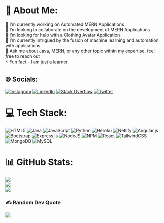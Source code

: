 
# 💫 About Me:
🔭 I’m currently working on Automated MERN Applications<br>👯 I’m looking to collaborate on the development of MERN Applications<br>🤝 I’m looking for help with a Clothing Avatar Application<br>🌱 I’m currently intrigued by the fusion of machine learning and automation with applications<br>💬 Ask me about Java, MERN, or any other topic within my expertise, feel free to reach out<br>⚡ Fun fact - I am just a learner.


## 🌐 Socials:
[![Instagram](https://img.shields.io/badge/Instagram-%23E4405F.svg?logo=Instagram&logoColor=white)](https://instagram.com/n.i.s.h.a.n.t_1818) [![LinkedIn](https://img.shields.io/badge/LinkedIn-%230077B5.svg?logo=linkedin&logoColor=white)](https://linkedin.com/in/nishant-atras-b94284199) [![Stack Overflow](https://img.shields.io/badge/-Stackoverflow-FE7A16?logo=stack-overflow&logoColor=white)](https://stackoverflow.com/users/21205563) [![Twitter](https://img.shields.io/badge/Twitter-%231DA1F2.svg?logo=Twitter&logoColor=white)](https://twitter.com/AtrasNishant) 

# 💻 Tech Stack:
![HTML5](https://img.shields.io/badge/html5-%23E34F26.svg?style=for-the-badge&logo=html5&logoColor=white) ![Java](https://img.shields.io/badge/java-%23ED8B00.svg?style=for-the-badge&logo=java&logoColor=white) ![JavaScript](https://img.shields.io/badge/javascript-%23323330.svg?style=for-the-badge&logo=javascript&logoColor=%23F7DF1E) ![Python](https://img.shields.io/badge/python-3670A0?style=for-the-badge&logo=python&logoColor=ffdd54) ![Heroku](https://img.shields.io/badge/heroku-%23430098.svg?style=for-the-badge&logo=heroku&logoColor=white) ![Netlify](https://img.shields.io/badge/netlify-%23000000.svg?style=for-the-badge&logo=netlify&logoColor=#00C7B7) ![Angular.js](https://img.shields.io/badge/angular.js-%23E23237.svg?style=for-the-badge&logo=angularjs&logoColor=white) ![Bootstrap](https://img.shields.io/badge/bootstrap-%23563D7C.svg?style=for-the-badge&logo=bootstrap&logoColor=white) ![Express.js](https://img.shields.io/badge/express.js-%23404d59.svg?style=for-the-badge&logo=express&logoColor=%2361DAFB) ![NodeJS](https://img.shields.io/badge/node.js-6DA55F?style=for-the-badge&logo=node.js&logoColor=white) ![NPM](https://img.shields.io/badge/NPM-%23000000.svg?style=for-the-badge&logo=npm&logoColor=white) ![React](https://img.shields.io/badge/react-%2320232a.svg?style=for-the-badge&logo=react&logoColor=%2361DAFB) ![TailwindCSS](https://img.shields.io/badge/tailwindcss-%2338B2AC.svg?style=for-the-badge&logo=tailwind-css&logoColor=white) ![MongoDB](https://img.shields.io/badge/MongoDB-%234ea94b.svg?style=for-the-badge&logo=mongodb&logoColor=white) ![MySQL](https://img.shields.io/badge/mysql-%2300f.svg?style=for-the-badge&logo=mysql&logoColor=white)
# 📊 GitHub Stats:
![](https://github-readme-stats.vercel.app/api?username=nishantatras&theme=dark&hide_border=false&include_all_commits=false&count_private=false)<br/>
![](https://github-readme-streak-stats.herokuapp.com/?user=nishantatras&theme=dark&hide_border=false)<br/>
![](https://github-readme-stats.vercel.app/api/top-langs/?username=nishantatras&theme=dark&hide_border=false&include_all_commits=false&count_private=false&layout=compact)

### ✍️ Random Dev Quote
![](https://quotes-github-readme.vercel.app/api?type=horizontal&theme=radical)

<!-- Proudly created with GPRM ( https://gprm.itsvg.in ) -->
